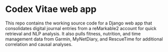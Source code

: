 # Codex Vitae web app
<!-- Actual text -->
This repo contains the working source code for a Django web app that consolidates digital journal entries from a reMarkable2 account for quick retrieval and NLP analysis. It also pulls fitness, nutrition, and time management data from Garmin, MyNetDiary, and RescueTime for additional correlation and causal analyses.